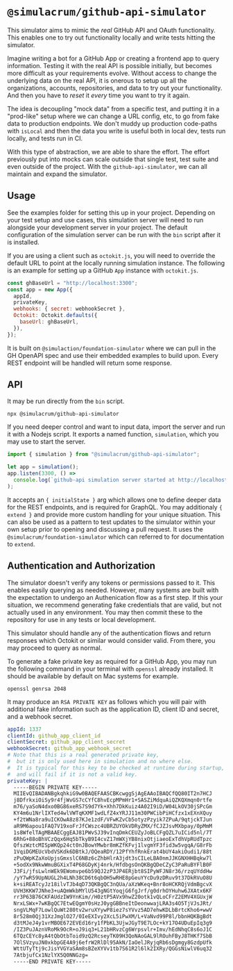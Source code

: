 # `@simulacrum/github-api-simulator`

This simulator aims to mimic the _real_ GitHub API and OAuth functionality. This enables one to try out functionality locally and write tests hitting the simulator.

Imagine writing a bot for a GitHub App or creating a frontend app to query information. Testing it with the real API is possible initially, but becomes more difficult as your requirements evolve. Without access to change the underlying data on the real API, it is onerous to setup up all the organizations, accounts, repositories, and data to try out your functionality. And then you have to _reset_ it _every_ time you want to try it again.

The idea is decoupling "mock data" from a specific test, and putting it in a "prod-like" setup where we can change a URL config, etc, to go from fake data to production endpoints. We don't muddy up production code-paths with `isLocal` and then the data you write is useful both in local dev, tests run locally, and tests run in CI.

With this type of abstraction, we are able to share the effort. The effort previously put into mocks can scale outside that single test, test suite and even outside of the project. With the `github-api-simulator`, we can all maintain and expand the simulator.

## Usage

See the examples folder for setting this up in your project. Depending on your test setup and use cases, this simulation server will need to run alongside your development server in your project. The default configuration of the simulation server can be run with the `bin` script after it is installed.

If you are using a client such as `octokit.js`, you will need to override the default URL to point at the locally running simulation instance. The following is an example for setting up a GitHub `App` instance with `octokit.js`.

```js
const ghBaseUrl = "http://localhost:3300";
const app = new App({
  appId,
  privateKey,
  webhooks: { secret: webhookSecret },
  Octokit: Octokit.defaults({
    baseUrl: ghBaseUrl,
  }),
});
```

It is built on `@simulaction/foundation-simulator` where we can pull in the GH OpenAPI spec and use their embedded examples to build upon. Every REST endpoint will be handled will return some response.

## API

It may be run directly from the `bin` script.

```shell
npx @simulacrum/github-api-simulator
```

If you need deeper control and want to input data, import the server and run it with a Nodejs script. It exports a named function, `simulation`, which you may use to start the server.

```js
import { simulation } from "@simulacrum/github-api-simulator";

let app = simulation();
app.listen(3300, () =>
  console.log(`github-api simulation server started at http://localhost:3300`)
);
```

It accepts an `{ initialState }` arg which allows one to define deeper data for the REST endpoints, and is required for GraphQL. You may additionaly `{ extend }` and provide more custom handling for your unique situation. This can also be used as a pattern to test updates to the simulator within your own setup prior to opening and discussing a pull request. It uses the `@simulacrum/foundation-simulator` which can referred to for documentation to `extend`.

## Authentication and Authorization

The simulator doesn't verify any tokens or permissions passed to it. This enables easily querying as needed. However, many systems are built with the expectation to undergo an Authenication flow as a first step. If this your situation, we recommend generating fake credentials that are valid, but not actually used in any environment. You may then commit these to the repository for use in any tests or local development.

This simulator should handle any of the authentication flows and return responses which Octokit or similar would consider valid. From there, you may proceed to query as normal.

To generate a fake private key as required for a GitHub App, you may run the following command in your terminal with `openssl` already installed. It should be available by default on Mac systems for example.

```shell
openssl genrsa 2048
```

It may produce an `RSA PRIVATE KEY` as follows which you will pair with additional fake information such as the application ID, client ID and secret, and a webhook secret.

```yml
appId: 1337
clientId: github_app_client_id
clientSecret: github_app_client_secret
webhookSecret: github_app_webhook_secret
# Note that this is a real generated private key,
#  but it is only used here in simulation and no where else.
#  It is typical for this key to be checked at runtime during startup,
#  and will fail if it is not a valid key.
privateKey: |
  -----BEGIN PRIVATE KEY-----
  MIIEvQIBADANBgkqhkiG9w0BAQEFAASCBKcwggSjAgEAAoIBAQCfQQ80IT2n7HCJ
  j8DfrkxiOiSy9r4fjWvGS7cCYfC8hvEcpMPmHr1+SASZiMdquAiQZKQXmqn0rtfe
  m76/yaSoN4dxo0BG86xeRS7S9d7Yk+Xhh7DkKuiz4A02I9iD/W04LkOV30jSPcGm
  KY4m6u1NrlIXTed4wlVWTqKXMF1wdLfZ4xYRJJ11m30PWCibPiHCfzx1xEXnXQuy
  +f2tWNa8ra9uICKOwA8z87KJe1zdF/VFwKZvCb5otyzPzyik7ZPuA/9qtjckTJun
  aR9M6apou1FAQ7V19xoFrJfCWszc4UBRZUYOkVDRyZMX/fCJZJsvMXbpay/0pMmM
  1s8WfelTAgMBAAECggEAJ81PWvSJ39vInqDmkCEUZyJoBLCFgQZL7uICid5nl/7T
  6RhG+88oBhVCzQqx6Hq5bTkyB9I4cvZ17mWXjYB8nixOtjiaeoExTdhVpRUdTpzc
  QfszWztcMISpWKQp24ct0nJBowYMwbr8mKZfKFvj1lvgmYF3fid3w5vgqA/G8rFb
  1VqiDGMEUcVbdVSKdk6DBtkJ/OQeaRDY/12PfYhfRnkErat4bUY4akiOudi1/88t
  zPuQWpKZaXoUpjsGmxslC6NBz6cZhbHlrA3jdt3sCILeLBA0nmJJKGNXHHBqkw7l
  +5odXx9NkwWmuBGXixT4P68GDyKj4nrk/HfdbgsOnQKBgQDeCZyC3PaRuBYFlB0F
  J3Fi/jfsLwlnWEk9EWomvpe6b59QJ2zP3JP4ERjbt8SIPyWFJN8r36/rzqUYddHw
  /yY7wR59UpNUGL2h4LNh38CD6t6qbOH5wRHE8pGeuYYcDu9zDRuv9t37DkRVuO8U
  k+siREATcyJz18ilvTJb4qD73QKBgQC3nQUa/aXzWKeq+Bnr8oHCKRQjVdmBgcvX
  UVH3KKW7JNhe3+uAQmWkbMYlU543gNGtYoqjG6fgJrf/g0drhOYHuhw6JXAtx6KF
  rr3P63B76CKFAUdzIW9YnKim//H0ztP5AVx9hwZ20otk1vQLoCFrZ2EMV4XGUxjW
  NrxLSWx+7wKBgQC7EtwEQgmY0sHzJ0ygGBBneItDeonwwajLRA3s4O5TjVJsJRt/
  sngVLMqF7LowlQuWt280tv2wruXYywP8iez7sYVvz5AD7ehwKDLbBrtcKho6+wwV
  8r528m0Qj31XzJmglO27/0IeEXIvy2XcL5iPwXM/L+VaNvd99P8l/bbnHQKBgBdt
  d3tMJeJ4y1vrMBOE672EVEd16ry1fPbKL3UjwJGyT9E7LOc+kY17O4UDuEpIq3g9
  /IZ3PuJAznVRoMk9OcR+oJ9iq3+L21bHRvzCg6Wrpsvlr+Imv/hEdNhqC8s6oJ1C
  6TQzCEYc8yA4tQbOtbToid9zQ2RcseyTK09H3QoNAoGAL9lROuhFByJ8THKf7SbB
  7OlSVzyuJN0xkbpGE4A9j6efrW2RlDl95AkN/IaOelJRyjqRb6sDgmgy8GzdpUfk
  WttUTyTtj9cJisYVGYaSAm8sBZeXYVv1tb7S61R2l6lk2IXRy/QGGsNiwlV6uq32
  7AtbjufCx1NzlYX5Q0NNGzg=
  -----END PRIVATE KEY-----
```
